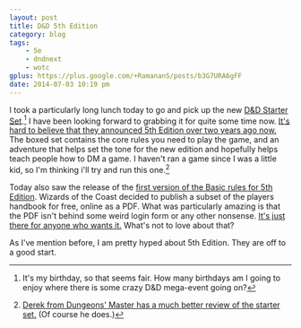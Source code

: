 ```yaml
---
layout: post
title: D&D 5th Edition
category: blog
tags:
    - 5e 
    - dndnext
    - wotc
gplus: https://plus.google.com/+RamananS/posts/b3G7URA6gFF
date: 2014-07-03 10:19 pm
---
```


I took a particularly long lunch today to go and pick up the new [D&D Starter Set][1].[^1] I have been looking forward to grabbing it for quite some time now. [It's hard to believe that they announced 5th Edition over two years ago now.][2] The boxed set contains the core rules you need to play the game, and an adventure that helps set the tone for the new edition and hopefully helps teach people how to DM a game. I haven't ran a game since I was a little kid, so I'm thinking i'll try and run this one.[^2]

Today also saw the release of the [first version of the Basic rules for 5th Edition][3]. Wizards of the Coast decided to publish a subset of the players handbook for free, online as a PDF. What was particularly amazing is that the PDF isn't behind some weird login form or any other nonsense. [It's just there for anyone who wants it.][4] What's not to love about that?

As I've mention before, I am pretty hyped about 5th Edition. They are off to a good start.


[^1]: It's my birthday, so that seems fair. How many birthdays am I going to enjoy where there is some crazy D&D mega-event going on?
[^2]: [Derek from Dungeons' Master has a much better review of the starter set.][5] (Of course he does.)

[1]: http://www.wizards.com/dnd/Product.aspx?x=dnd/products/dndacc/starterset
[2]: http://save.vs.totalpartykill.ca/blog/rule-0-prime/
[3]: http://www.wizards.com/DnD/Article.aspx?x=dnd/basicrules
[4]: http://media.wizards.com/downloads/dnd/DnDBasicRules.pdf
[5]: http://dungeonsmaster.com/2014/07/review-dd-starter-set-5e/